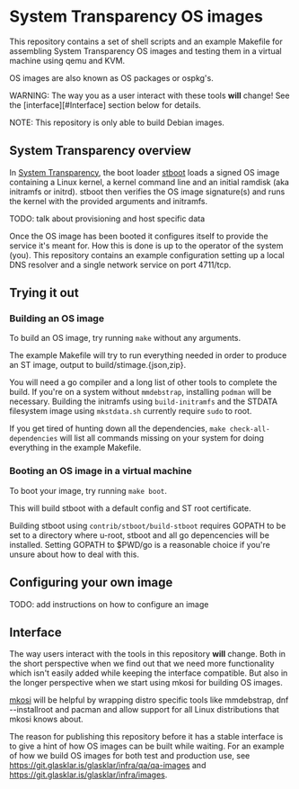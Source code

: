 # System Transparency OS images

This repository contains a set of shell scripts and an example
Makefile for assembling System Transparency OS images and testing them
in a virtual machine using qemu and KVM.

OS images are also known as OS packages or ospkg's.

WARNING: The way you as a user interact with these tools **will** change!
See the [interface][#Interface] section below for details.

NOTE: This repository is only able to build Debian images.

## System Transparency overview

In [System Transparency][], the boot loader [stboot][] loads a signed
OS image containing a Linux kernel, a kernel command line and an
initial ramdisk (aka initramfs or initrd). stboot then verifies the OS
image signature(s) and runs the kernel with the provided arguments and
initramfs.

TODO: talk about provisioning and host specific data

Once the OS image has been booted it configures itself to provide the
service it's meant for. How this is done is up to the operator of the
system (you). This repository contains an example configuration
setting up a local DNS resolver and a single network service on port
4711/tcp.

[System Transparency]: https://www.system-transparency.org/
[stboot]: https://git.glasklar.is/system-transparency/core/stboot

## Trying it out

### Building an OS image

To build an OS image, try running `make` without any arguments.

The example Makefile will try to run everything needed in order to
produce an ST image, output to build/stimage.{json,zip}.

You will need a go compiler and a long list of other tools to complete
the build. If you're on a system without `mmdebstrap`, installing
`podman` will be necessary. Building the initramfs using
`build-initramfs` and the STDATA filesystem image using `mkstdata.sh`
currently require `sudo` to root.

If you get tired of hunting down all the dependencies, `make
check-all-dependencies` will list all commands missing on your system
for doing everything in the example Makefile.


### Booting an OS image in a virtual machine

To boot your image, try running `make boot`.

This will build stboot with a default config and ST root certificate.

Building stboot using `contrib/stboot/build-stboot` requires GOPATH to
be set to a directory where u-root, stboot and all go depencencies
will be installed. Setting GOPATH to $PWD/go is a reasonable choice if
you're unsure about how to deal with this.

## Configuring your own image

TODO: add instructions on how to configure an image

## Interface

The way users interact with the tools in this repository **will**
change. Both in the short perspective when we find out that we need
more functionality which isn't easily added while keeping the
interface compatible. But also in the longer perspective when we start
using mkosi for building OS images.

[mkosi][] will be helpful by wrapping distro specific tools like
mmdebstrap, dnf --installroot and pacman and allow support for all
Linux distributions that mkosi knows about.

The reason for publishing this repository before it has a stable
interface is to give a hint of how OS images can be built while
waiting. For an example of how we build OS images for both test and
production use, see
https://git.glasklar.is/glasklar/infra/qa/qa-images and
https://git.glasklar.is/glasklar/infra/images.

[mkosi]: https://github.com/systemd/mkosi
